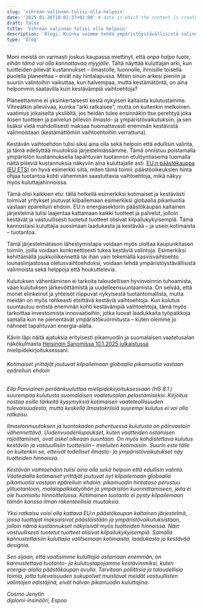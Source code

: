```yaml
---
slug: 'vihrean-valinnan-tulisi-olla-helpoin'
date: '2025-01-26T18:02:37+02:00' # date in which the content is created - defaults to "today"
draft: false
title: 'Vihreän valinnan tulisi olla helpoin'
description: 'Blogi: Kuinka voimme tehdä ympäristöystävällisistä valinnoista helppoja ja edullisia? Tutustu ratkaisuun, joka muuttaa kulutustamme kestävämmäksi päästökaupan ja järjestelmätason muutosten avulla.'
type: 'blog'
---
```


Moni meistä on varmasti joskus kaupassa miettinyt, että *onpa halpa tuote, eihän tämä voi olla kannattavaa myyjälle*. Tältä näyttää kuluttajan arki, kun tuotteiden piilevät kustannukset – ilmastolle, luonnolle, ihmisille toisella puolella planeettaa – eivät näy hintalapussa. Miten sinun arkesi pieniin ja suuriin valintoihin vaikuttaa, kun halvempaa, mutta kestämätöntä, on aina helpommin saatavilla kuin kestävämpiä vaihtoehtoja?

Planeettamme ei yksinkertaisesti kestä nykyisen kaltaista kulutustamme. Vihreätkin alleviivaa, kuinka "arki ratkaisee", mutta on kuitenkin melkoinen vaatimus jokaiselta yksilöltä, jos heidän tulee ensinnäkin itse perehtyä joka ikisen tuotteen ja palvelun piileviin ilmasto- ja ympäristövaikutuksiin, ja sen lisäksi vielä mahdollisesti maksaa huomattavasti enemmän kestävistä valinnoistaan (kestämättömiin vaihtoehtoihin verrattuna).

Kestävän vaihtoehdon tulisi siksi aina olla sekä helpoin että edullisin valinta, ja tämä edellyttää muutoksia järjestelmässämme. Tämä onnistuu poistamalla ympäristön kustannuksella tapahtuvan tuotannon etulöyntiasema tuomalla näitä piileviä kustannuksia näkyviin aina kuluttajalle asti. [EU:n päästökauppa (EU ETS)](https://climate.ec.europa.eu/eu-action/eu-emissions-trading-system-eu-ets_en) on hyvä esimerkki siitä, miten tämä toimii: päästöoikeuksien hinta ohjaa tuotantoa kohti vähemmän saastuttavia vaihtoehtoja, mikä näkyy myös kuluttajahinnoissa.

Tämä olisi kaikkien etu: tällä hetkellä esimerkiksi kotimaiset ja kestävästi toimivat yritykset joutuvat kilpailemaan esimerkiksi globaalia pikamuotia vastaan epäreiluin ehdoin. EU:n energiasektorin päästökaupan kaltainen järjestelmä tulisi laajentaa kattamaan kaikki tuotteet ja palvelut, jolloin kestävät ja vastuullisesti tuotetut tuotteet olisivat kilpailukykyisempiä. Tämä kannustaisi kuluttajia suosimaan laadukasta ja kestävää – ja usein kotimaista – tuotantoa.

Tämä järjestelmätason lähestymistapa voidaan myös ulottaa kaupunkitason toimiin, joilla voidaan konkreettisesti tukea kestäviä valintoja. Esimerkiksi kehittämällä joukkoliikennettä tai ihan vain tekemällä kasvisvaihtoehto lounaslinjastossa oletusvaihtoehdoksi, voidaan tehdä ympäristöystävällisistä valinnoista sekä helppoja että houkuttelevia.

Kulutuksen vähentäminen ei tarkoita taloudellisen hyvinvoinnin tuhoamista, vaan kulutuksen järkevöittämistä ja uudelleensuuntaamista. On selvää, että monet elinkeinot ja yhteisöt riippuvat nykyisestä tuotantomallista, mutta meidän on myös rohkeasti etsittävä kestäviä vaihtoehtoja. Kun kulutus suuntautuu entistä enemmän kohti kestävämpiä vaihtoehtoja, tämä myös tarkoittaa investoimista innovaatioihin, jotka luovat laadukkaita työpaikkoja samalla kun ne pienentävät ympäristökuormitusta – kuten olemme jo nähneet tapahtuvan energia-alalla.

Kävin läpi näitä ajatuksia erityisesti pikamuodin ja suomalaisen vaatetusalan näkökulmasta [Helsingin Sanomissa 10.1.2025 julkaistussa](https://www.hs.fi/mielipide/art-2000010951365.html) mielipidekirjoituksessani:

###### *Kotimaiset yrittäjät joutuvat kilpailemaan globaalia pikamuotia vastaan epäreiluin ehdoin*

*Eila Parviainen peräänkuuluttaa mielipidekirjoituksessaan (HS 8.1.) suurempaa kulutusta suomalaisen vaatetusalan pelastamiseksi. Kirjoitus nostaa esille tärkeitä kysymyksiä kotimaisen vaateteollisuuden tulevaisuudesta, mutta keskellä ilmastokriisiä suurempi kulutus ei voi olla ratkaisu.*

*Ilmastonmuutoksen ja luontokadon pahentuessa kulutusta on päinvastoin vähennettävä. Uudenvuodenlupaukset, kuten vaatteiden ostamisen rajoittaminen, ovat askel oikeaan suuntaan. On myös kohdistettava kulutus kestäviin ja vastuullisiin tuotteisiin – mieluiten kotimaisiin. Suurin este tälle on kuitenkin se, etteivät todelliset ilmasto- ja ympäristövaikutukset näy tuotteiden hinnoissa.*

*Kestävän vaihtoehdon tulisi aina olla sekä helpoin että edullisin valinta. Vaatealalla kotimaiset yrittäjät joutuvat nyt kilpailemaan globaalia pikamuotia vastaan epäreiluin ehdoin: pikamuodin hintataso perustuu ylituotantoon, matalapalkkatyöhön ja ympäristön kuormittamiseen, joita ei ole huomioitu hinnoittelussa. Kotimainen tuotanto ei pysty kilpailemaan tämän kanssa ilman rakenteellisia muutoksia.*

*Yksi ratkaisu voisi olla kattava EU:n päästökaupan kaltainen järjestelmä, jossa tuottajat maksaisivat päästöistään ja ympäristövaikutuksistaan, jolloin nämä kustannukset näkyisivät myös tuotteiden hinnoissa. Näin vastuullisesti tuotetut tuotteet olisivat kilpailukykyisempiä. Samalla kannustettaisiin kuluttajia valitsemaan kotimaista, laadukasta ja kestävää designia.*

*Sen sijaan, että vaatisimme kuluttajia ostamaan enemmän, on kannustettava tuotanto- ja kulutustapojamme kestävimmiksi, kuten energia-alalla päästökaupan avulla. Tarvitaan poliittisia ja taloudellisia toimia, jotta tulevaisuuden sukupolvet muistavat meidät vastuullisten valintojen edistäjinä, eivät halvan pikamuodin kuluttajina.*

*Cosmo Jenytin*  
*diplomi-insinööri, Espoo*